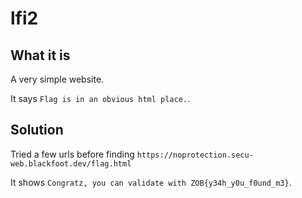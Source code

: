 # lfi2

## What it is

A very simple website.

It says ```Flag is in an obvious html place.```.

## Solution

Tried a few urls before finding ```https://noprotection.secu-web.blackfoot.dev/flag.html```

It shows ```Congratz, you can validate with ZOB{y34h_y0u_f0und_m3}```.
